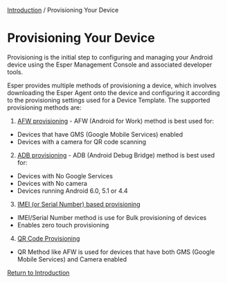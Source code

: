 [Introduction](../../console.md) / Provisioning Your Device

# Provisioning Your Device
Provisioning is the initial step to configuring and managing your Android device using the Esper Management Console and associated developer tools.

Esper provides multiple methods of provisioning a device, which involves downloading the Esper Agent onto the device and configuring it according to the provisioning settings used for a Device Template. The supported provisioning methods are:

1.  [AFW provisioning](./afw-provisioning/index.md) - AFW (Android for Work) method is best used for:

  * Devices that have GMS (Google Mobile Services) enabled
  * Devices with a camera for QR code scanning

2.  [ADB provisioning](./adb-provisioning/index.md) - ADB (Android Debug Bridge) method is best used for:

  * Devices with No Google Services
  * Devices with No camera
  * Devices running Android 6.0, 5.1 or 4.4

3.  [IMEI (or Serial Number) based provisioning](./imei-or-serial-number-based-provisioning/index.md)

  * IMEI/Serial Number method is use for Bulk provisioning of devices
  * Enables zero touch provisioning

4.  [QR Code Provisioning ](./qr-code-provisioning/index.md)
  * QR Method like AFW is used for devices that have both GMS (Google Mobile Services) and Camera enabled

[Return to Introduction](../index.md)
